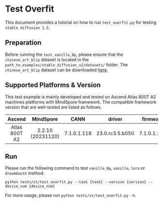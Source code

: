 # Test Overfit

This document provides a tutorial on how to run `test_overfit.py` for testing `stable diffusion 1.5`.

## Preparation

Before running the `test_vanilla_8p`, please ensure that the `chinese_art_blip` dataset
is located in the `path_to_examples/stable_diffusion_v2/datasets/` folder.
The `chinese_art_blip` dataset can be downloaded [here](https://openi.pcl.ac.cn/attachments/c1941496-fafc-4074-be7b-75fa9f803a53?type=1).


## Supported Platforms & Version

This test example is mainly developed and tested on Ascend Atlas 800T A2 machines platforms with MindSpore framework.
The compatible framework version that are well-tested are listed as follows.

<div align="center">

| Ascend    |  MindSpore   | CANN   | driver |  firmware |
|:-----------:|:----------------:|:--------:|:---------:|:---------:|
| Atlas 800T A2      |     2.2.10 (20231120)    |   7.1.0.1.118  | 23.0.rc3.5.b050   | 7.1.0.1.118|

</div>

## Run

Please run the following command to test `vanilla_8p`, `vanilla`, `lora` or `dreambooth` method.
```shell
python tests/st/test_overfit.py --task {task} --version {version} --device_num {device_num}
```
For more usage, please run `python tests/st/test_overfit.py -h`.
